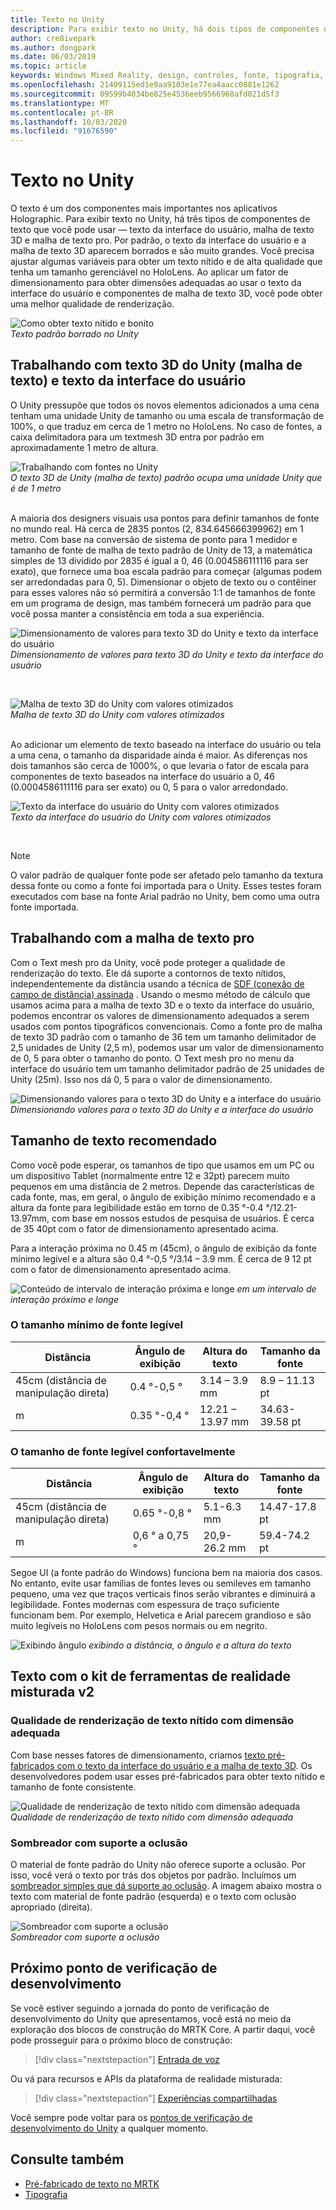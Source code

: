 ```yaml
---
title: Texto no Unity
description: Para exibir texto no Unity, há dois tipos de componentes de texto que você pode usar — texto da interface do usuário e malha de texto 3D.
author: cre8ivepark
ms.author: dongpark
ms.date: 06/03/2019
ms.topic: article
keywords: Windows Mixed Reality, design, controles, fonte, tipografia, interface do usuário, UX
ms.openlocfilehash: 21409115ed1e9aa9103e1e77ea4aacc0881e1262
ms.sourcegitcommit: 09599b4034be825e4536eeb9566968afd021d5f3
ms.translationtype: MT
ms.contentlocale: pt-BR
ms.lasthandoff: 10/03/2020
ms.locfileid: "91676590"
---
```

# <a name="text-in-unity"></a>Texto no Unity

O texto é um dos componentes mais importantes nos aplicativos Holographic. Para exibir texto no Unity, há três tipos de componentes de texto que você pode usar — texto da interface do usuário, malha de texto 3D e malha de texto pro. Por padrão, o texto da interface do usuário e a malha de texto 3D aparecem borrados e são muito grandes. Você precisa ajustar algumas variáveis para obter um texto nítido e de alta qualidade que tenha um tamanho gerenciável no HoloLens. Ao aplicar um fator de dimensionamento para obter dimensões adequadas ao usar o texto da interface do usuário e componentes de malha de texto 3D, você pode obter uma melhor qualidade de renderização.

![Como obter texto nítido e bonito](images/hug-text-02-640px.png)<br>
*Texto padrão borrado no Unity*

## <a name="working-with-unitys-3d-text-text-mesh-and-ui-text"></a>Trabalhando com texto 3D do Unity (malha de texto) e texto da interface do usuário

O Unity pressupõe que todos os novos elementos adicionados a uma cena tenham uma unidade Unity de tamanho ou uma escala de transformação de 100%, o que traduz em cerca de 1 metro no HoloLens. No caso de fontes, a caixa delimitadora para um textmesh 3D entra por padrão em aproximadamente 1 metro de altura.

![Trabalhando com fontes no Unity](images/640px-hug-text-03.png)<br>
*O texto 3D de Unity (malha de texto) padrão ocupa uma unidade Unity que é de 1 metro*

<br>
A maioria dos designers visuais usa pontos para definir tamanhos de fonte no mundo real. Há cerca de 2835 pontos (2, 834.645666399962) em 1 metro. Com base na conversão de sistema de ponto para 1 medidor e tamanho de fonte de malha de texto padrão de Unity de 13, a matemática simples de 13 dividido por 2835 é igual a 0, 46 (0.004586111116 para ser exato), que fornece uma boa escala padrão para começar (algumas podem ser arredondadas para 0, 5). Dimensionar o objeto de texto ou o contêiner para esses valores não só permitirá a conversão 1:1 de tamanhos de fonte em um programa de design, mas também fornecerá um padrão para que você possa manter a consistência em toda a sua experiência.

![Dimensionamento de valores para texto 3D do Unity e texto da interface do usuário](images/Text_In_Unity_Measurements1.png)<br>
*Dimensionamento de valores para texto 3D do Unity e texto da interface do usuário*

<br>

![Malha de texto 3D do Unity com valores otimizados](images/hug-text-05-1000px.png)<br>
*Malha de texto 3D do Unity com valores otimizados*

<br>
Ao adicionar um elemento de texto baseado na interface do usuário ou tela a uma cena, o tamanho da disparidade ainda é maior. As diferenças nos dois tamanhos são cerca de 1000%, o que levaria o fator de escala para componentes de texto baseados na interface do usuário a 0, 46 (0.0004586111116 para ser exato) ou 0, 5 para o valor arredondado.

![Texto da interface do usuário do Unity com valores otimizados](images/hug-text-04-1000px.png)<br>
*Texto da interface do usuário do Unity com valores otimizados*

<br>

>[!NOTE]
>O valor padrão de qualquer fonte pode ser afetado pelo tamanho da textura dessa fonte ou como a fonte foi importada para o Unity. Esses testes foram executados com base na fonte Arial padrão no Unity, bem como uma outra fonte importada.

## <a name="working-with-text-mesh-pro"></a>Trabalhando com a malha de texto pro

Com o Text mesh pro da Unity, você pode proteger a qualidade de renderização do texto. Ele dá suporte a contornos de texto nítidos, independentemente da distância usando a técnica de [SDF (conexão de campo de distância) assinada](https://steamcdn-a.akamaihd.net/apps/valve/2007/SIGGRAPH2007_AlphaTestedMagnification.pdf) . Usando o mesmo método de cálculo que usamos acima para a malha de texto 3D e o texto da interface do usuário, podemos encontrar os valores de dimensionamento adequados a serem usados com pontos tipográficos convencionais. Como a fonte pro de malha de texto 3D padrão com o tamanho de 36 tem um tamanho delimitador de 2,5 unidades de Unity (2,5 m), podemos usar um valor de dimensionamento de 0, 5 para obter o tamanho do ponto. O Text mesh pro no menu da interface do usuário tem um tamanho delimitador padrão de 25 unidades de Unity (25m). Isso nos dá 0, 5 para o valor de dimensionamento.

![Dimensionando valores para o texto 3D do Unity e a interface do usuário](images/Text_In_Unity_Measurements2.png)<br>
*Dimensionando valores para o texto 3D do Unity e a interface do usuário*

## <a name="recommended-text-size"></a>Tamanho de texto recomendado
Como você pode esperar, os tamanhos de tipo que usamos em um PC ou um dispositivo Tablet (normalmente entre 12 e 32pt) parecem muito pequenos em uma distância de 2 metros. Depende das características de cada fonte, mas, em geral, o ângulo de exibição mínimo recomendado e a altura da fonte para legibilidade estão em torno de 0.35 °-0.4 °/12.21-13.97mm, com base em nossos estudos de pesquisa de usuários. É cerca de 35 40pt com o fator de dimensionamento apresentado acima.

Para a interação próxima no 0.45 m (45cm), o ângulo de exibição da fonte mínimo legível e a altura são 0.4 °-0,5 °/3.14 – 3.9 mm. É cerca de 9 12 pt com o fator de dimensionamento apresentado acima.

![Conteúdo de intervalo de interação próxima e longe ](images/typography-distance-1000px.jpg)
 *em um intervalo de interação próximo e longe*

### <a name="the-minimum-legible-font-size"></a>O tamanho mínimo de fonte legível
| Distância | Ângulo de exibição | Altura do texto | Tamanho da fonte |
|---------|---------|---------|---------|
| 45cm (distância de manipulação direta) | 0.4 °-0,5 ° | 3.14 – 3.9 mm | 8.9 – 11.13 pt |
| m | 0.35 °-0,4 ° | 12.21 – 13.97 mm | 34.63-39.58 pt |


### <a name="the-comfortably-legible-font-size"></a>O tamanho de fonte legível confortavelmente
| Distância | Ângulo de exibição | Altura do texto | Tamanho da fonte |
|---------|---------|---------|---------|
| 45cm (distância de manipulação direta) | 0.65 °-0,8 ° | 5.1-6.3 mm | 14.47-17.8 pt |
| m | 0,6 ° a 0,75 ° | 20,9-26.2 mm | 59.4-74.2 pt |

Segoe UI (a fonte padrão do Windows) funciona bem na maioria dos casos. No entanto, evite usar famílias de fontes leves ou semileves em tamanho pequeno, uma vez que traços verticais finos serão vibrantes e diminuirá a legibilidade. Fontes modernas com espessura de traço suficiente funcionam bem. Por exemplo, Helvetica e Arial parecem grandioso e são muito legíveis no HoloLens com pesos normais ou em negrito.

![Exibindo ângulo ](images/Text_In_Unity_ViewingAngle.jpg)
 *exibindo a distância, o ângulo e a altura do texto*

## <a name="text-with-mixed-reality-toolkit-v2"></a>Texto com o kit de ferramentas de realidade misturada v2

### <a name="sharp-text-rendering-quality-with-proper-dimension"></a>Qualidade de renderização de texto nítido com dimensão adequada

Com base nesses fatores de dimensionamento, criamos [texto pré-fabricados com o texto da interface do usuário e a malha de texto 3D](https://github.com/microsoft/MixedRealityToolkit-Unity/tree/mrtk_development/Assets/MRTK/SDK/StandardAssets/Prefabs/Text). Os desenvolvedores podem usar esses pré-fabricados para obter texto nítido e tamanho de fonte consistente.

![Qualidade de renderização de texto nítido com dimensão adequada](images/hug-text-06-1000px.png)<br>
*Qualidade de renderização de texto nítido com dimensão adequada*

### <a name="shader-with-occlusion-support"></a>Sombreador com suporte a oclusão

O material de fonte padrão do Unity não oferece suporte a oclusão. Por isso, você verá o texto por trás dos objetos por padrão. Incluímos um [sombreador simples que dá suporte ao oclusão](https://github.com/microsoft/MixedRealityToolkit-Unity/blob/mrtk_release/Assets/MRTK/Core/StandardAssets/Shaders/Text3DShader.shader). A imagem abaixo mostra o texto com material de fonte padrão (esquerda) e o texto com oclusão apropriado (direita).

![Sombreador com suporte a oclusão](images/hug-text-07-1000px.png)<br>
*Sombreador com suporte a oclusão*

## <a name="next-development-checkpoint"></a>Próximo ponto de verificação de desenvolvimento

Se você estiver seguindo a jornada do ponto de verificação de desenvolvimento do Unity que apresentamos, você está no meio da exploração dos blocos de construção do MRTK Core. A partir daqui, você pode prosseguir para o próximo bloco de construção:

> [!div class="nextstepaction"]
> [Entrada de voz](voice-input-in-unity.md)

Ou vá para recursos e APIs da plataforma de realidade misturada:

> [!div class="nextstepaction"]
> [Experiências compartilhadas](shared-experiences-in-unity.md)

Você sempre pode voltar para os [pontos de verificação de desenvolvimento do Unity](unity-development-overview.md#2-core-building-blocks) a qualquer momento.


## <a name="see-also"></a>Consulte também
* [Pré-fabricado de texto no MRTK](https://github.com/microsoft/MixedRealityToolkit-Unity/tree/mrtk_development/Assets/MRTK/SDK/StandardAssets/Prefabs/Text)
* [Tipografia](../../design/typography.md)

